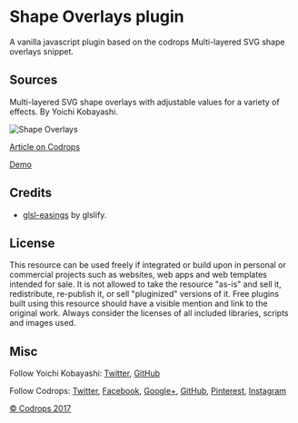 # Shape Overlays plugin

A vanilla javascript plugin based on the codrops Multi-layered SVG shape overlays snippet.

## Sources

Multi-layered SVG shape overlays with adjustable values for a variety of effects. By Yoichi Kobayashi.

![Shape Overlays](https://tympanus.net/codrops/wp-content/uploads/2017/10/ShapeOverlays.png)

[Article on Codrops](https://tympanus.net/codrops/?p=32699)

[Demo](http://tympanus.net/Development/ShapeOverlays/)

## Credits

- [glsl-easings](https://github.com/glslify/glsl-easings) by glslify.

## License

This resource can be used freely if integrated or build upon in personal or commercial projects such as websites, web apps and web templates intended for sale. It is not allowed to take the resource "as-is" and sell it, redistribute, re-publish it, or sell "pluginized" versions of it. Free plugins built using this resource should have a visible mention and link to the original work. Always consider the licenses of all included libraries, scripts and images used.

## Misc

Follow Yoichi Kobayashi: [Twitter](https://twitter.com/ykob0123), [GitHub](https://github.com/ykob)

Follow Codrops: [Twitter](http://www.twitter.com/codrops), [Facebook](http://www.facebook.com/codrops), [Google+](https://plus.google.com/101095823814290637419), [GitHub](https://github.com/codrops), [Pinterest](http://www.pinterest.com/codrops/), [Instagram](https://www.instagram.com/codropsss/)

[© Codrops 2017](http://www.codrops.com)
